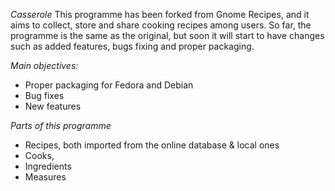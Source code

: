 *Casserole*
This programme has been forked from Gnome Recipes, and it aims to collect, store and share cooking recipes among users. 
So far, the programme is the same as the original, but soon it will start to have changes such as added features, bugs fixing and proper packaging. 

*Main objectives:* 
  * Proper packaging for Fedora and Debian 
  * Bug fixes 
  * New features 

*Parts of this programme* 
+ Recipes, both imported from the online database & local ones 
+ Cooks, 
+ Ingredients 
+ Measures

